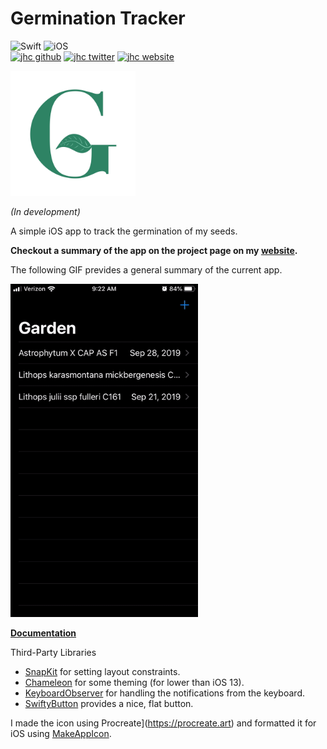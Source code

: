 # Germination Tracker

![Swift](https://img.shields.io/badge/Swift-Swift_Project-FA7343.svg?style=flat&logo=swift)
![iOS](https://img.shields.io/badge/iOS-iOS_Project-999999.svg?style=flat&logo=apple)  
[![jhc github](https://img.shields.io/badge/GitHub-jhrcook-181717.svg?style=flat&logo=github)](https://github.com/jhrcook)
[![jhc twitter](https://img.shields.io/badge/Twitter-@JoshDoesA-00aced.svg?style=flat&logo=twitter)](https://twitter.com/JoshDoesa)
[![jhc website](https://img.shields.io/badge/Website-Joshua_Cook-5087B2.svg?style=flat&logo=telegram)](https://joshuacook.netlify.com)

<img src="misc/icon.jpg" width=200 />

*(In development)*

A simple iOS app to track the germination of my seeds.

**Checkout a summary of the app on the project page on my [website](https://joshuacook.netlify.com/project/ios-germination-tracker/).**

The following GIF prevides a general summary of the current app.

<img src="misc/screenshots/2019-10-03_screen-recording.gif" width=300 />

**[Documentation](https://jhrcook.github.io/Germination-Tracker/)**


Third-Party Libraries

* [SnapKit](http://snapkit.io) for setting layout constraints.
* [Chameleon](https://github.com/viccalexander/Chameleon) for some theming (for lower than iOS 13).
* [KeyboardObserver](https://github.com/morizotter/KeyboardObserver) for handling the notifications from the keyboard.
* [SwiftyButton](https://github.com/TakeScoop/SwiftyButton) provides a nice, flat button.

I made the icon using Procreate](https://procreate.art) and formatted it for iOS using [MakeAppIcon](https://makeappicon.com).
